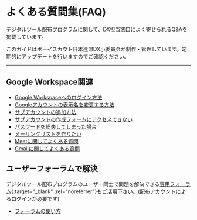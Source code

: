 # よくある質問集(FAQ)

デジタルツール配布プログラムに関して、DX担当窓口によく寄せられるQ&Aを掲載しています。

このガイドはボーイスカウト日本連盟DX小委員会が制作・管理しています。定期的にアップデートを行いますのでご確認ください。

-------

## Google Workspace関連
- [Google Workspaceへのログイン方法](../google_workspace/how_to_login/index.md)
- [Googleアカウントの表示名を変更する方法](google_workspace/how_to_change_name/index.md)
- [サブアカウントの追加方法](google_workspace/create_sub_accounts/index.md)
- [サブアカウントの作成フォームにアクセスできない](google_workspace/cannot_access_sub_account_form/index.md)
- [パスワードを紛失してしまった場合](google_workspace/password_recovery/index.md)
- [メーリングリストを作りたい](google_workspace/how_to_create_ml/index.md)
- [Meetに関してよくある質問](meet/)
- [Gmailに関してよくある質問](gmail/)

## ユーザーフォーラムで解決
デジタルツール配布プログラムのユーザー同士で問題を解決できる[専用フォーラム](https://groups.google.com/u/2/a/meet.scout.jp/g/users-group){:target="_blank" :rel="noreferrer"}もご活用下さい。(配布アカウントによるログインが必要です)

- [フォーラムの使い方](../group/HowtoUseUserForum/)

<!-- ## その他のツール -->
<!-- - Zoomに関してよくある質問 -->
